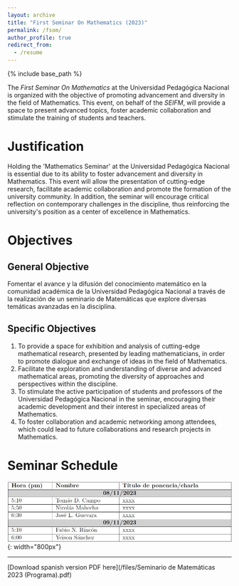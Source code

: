 ```yaml
---
layout: archive
title: "First Seminar On Mathematics (2023)"
permalink: /fsom/
author_profile: true
redirect_from:
  - /resume
---
```


{% include base_path %}

The <i>First Seminar On Mathematics</i> at the Universidad Pedagógica Nacional is organized with the objective of promoting advancement and diversity in the field of Mathematics. This event, on behalf of the <i>SEIFM</i>, will provide a space to present advanced topics, foster academic collaboration and stimulate the training of students and teachers.

Justification
======
Holding the 'Mathematics Seminar' at the Universidad Pedagógica Nacional is essential due to its ability to foster advancement and diversity in Mathematics. This event will allow the presentation of cutting-edge research, facilitate academic collaboration and promote the formation of the university community. In addition, the seminar will encourage critical reflection on contemporary challenges in the discipline, thus reinforcing the university's position as a center of excellence in Mathematics.

Objectives 
======

General Objective
------
Fomentar el avance y la difusión del conocimiento matemático en la comunidad académica de la Universidad Pedagógica Nacional a través de la realización de un seminario de Matemáticas que explore diversas temáticas avanzadas en la disciplina.

Specific Objectives
------
1. To provide a space for exhibition and analysis of cutting-edge mathematical research, presented by leading mathematicians, in order to promote dialogue and exchange of ideas in the field of Mathematics.
1. Facilitate the exploration and understanding of diverse and advanced mathematical areas, promoting the diversity of approaches and perspectives within the discipline.
1. To stimulate the active participation of students and professors of the Universidad Pedagógica Nacional in the seminar, encouraging their academic development and their interest in specialized areas of Mathematics.
1. To foster collaboration and academic networking among attendees, which could lead to future collaborations and research projects in Mathematics.

Seminar Schedule
======
![Cronograma del Seminario](/images/seminarprogram.jpeg){: width="800px"}

---
[Download spanish version PDF here](/files/Seminario de Matemáticas 2023 (Programa).pdf)
